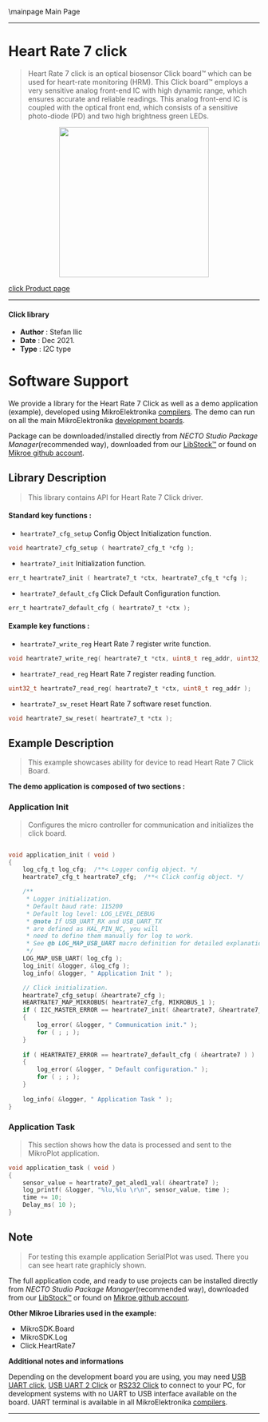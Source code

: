 \mainpage Main Page

---
# Heart Rate 7 click

> Heart Rate 7 click is an optical biosensor Click board™ which can be used for heart-rate monitoring (HRM). This Click board™ employs a very sensitive analog front-end IC with high dynamic range, which ensures accurate and reliable readings. This analog front-end IC is coupled with the optical front end, which consists of a sensitive photo-diode (PD) and two high brightness green LEDs.

<p align="center">
  <img src="https://download.mikroe.com/images/click_for_ide/heartrate7_click.png" height=300px>
</p>

[click Product page](https://www.mikroe.com/heart-rate-7-click)

---


#### Click library

- **Author**        : Stefan Ilic
- **Date**          : Dec 2021.
- **Type**          : I2C type


# Software Support

We provide a library for the Heart Rate 7 Click
as well as a demo application (example), developed using MikroElektronika
[compilers](https://www.mikroe.com/necto-studio).
The demo can run on all the main MikroElektronika [development boards](https://www.mikroe.com/development-boards).

Package can be downloaded/installed directly from *NECTO Studio Package Manager*(recommended way), downloaded from our [LibStock&trade;](https://libstock.mikroe.com) or found on [Mikroe github account](https://github.com/MikroElektronika/mikrosdk_click_v2/tree/master/clicks).

## Library Description

> This library contains API for Heart Rate 7 Click driver.

#### Standard key functions :

- `heartrate7_cfg_setup` Config Object Initialization function.
```c
void heartrate7_cfg_setup ( heartrate7_cfg_t *cfg );
```

- `heartrate7_init` Initialization function.
```c
err_t heartrate7_init ( heartrate7_t *ctx, heartrate7_cfg_t *cfg );
```

- `heartrate7_default_cfg` Click Default Configuration function.
```c
err_t heartrate7_default_cfg ( heartrate7_t *ctx );
```

#### Example key functions :

- `heartrate7_write_reg` Heart Rate 7 register write function.
```c
void heartrate7_write_reg( heartrate7_t *ctx, uint8_t reg_addr, uint32_t write_data ); 
```

- `heartrate7_read_reg` Heart Rate 7 register reading function.
```c
uint32_t heartrate7_read_reg( heartrate7_t *ctx, uint8_t reg_addr ); 
```

- `heartrate7_sw_reset` Heart Rate 7 software reset function.
```c
void heartrate7_sw_reset( heartrate7_t *ctx );
```

## Example Description

> This example showcases ability for device to read Heart Rate 7 Click Board.

**The demo application is composed of two sections :**

### Application Init

> Configures the micro controller for communication and initializes the click board. 

```c

void application_init ( void ) 
{
    log_cfg_t log_cfg;  /**< Logger config object. */
    heartrate7_cfg_t heartrate7_cfg;  /**< Click config object. */

    /** 
     * Logger initialization.
     * Default baud rate: 115200
     * Default log level: LOG_LEVEL_DEBUG
     * @note If USB_UART_RX and USB_UART_TX 
     * are defined as HAL_PIN_NC, you will 
     * need to define them manually for log to work. 
     * See @b LOG_MAP_USB_UART macro definition for detailed explanation.
     */
    LOG_MAP_USB_UART( log_cfg );
    log_init( &logger, &log_cfg );
    log_info( &logger, " Application Init " );

    // Click initialization.
    heartrate7_cfg_setup( &heartrate7_cfg );
    HEARTRATE7_MAP_MIKROBUS( heartrate7_cfg, MIKROBUS_1 );
    if ( I2C_MASTER_ERROR == heartrate7_init( &heartrate7, &heartrate7_cfg ) ) 
    {
        log_error( &logger, " Communication init." );
        for ( ; ; );
    }
    
    if ( HEARTRATE7_ERROR == heartrate7_default_cfg ( &heartrate7 ) )
    {
        log_error( &logger, " Default configuration." );
        for ( ; ; );
    }
    
    log_info( &logger, " Application Task " );
}

```

### Application Task

> This section shows how the data is processed and sent to the MikroPlot application.

```c
void application_task ( void ) 
{
    sensor_value = heartrate7_get_aled1_val( &heartrate7 );
    log_printf( &logger, "%lu,%lu \r\n", sensor_value, time );
    time += 10;
    Delay_ms( 10 );
}
```

## Note

> For testing this example application SerialPlot was used. 
> There you can see heart rate graphicly shown.

The full application code, and ready to use projects can be installed directly from *NECTO Studio Package Manager*(recommended way), downloaded from our [LibStock&trade;](https://libstock.mikroe.com) or found on [Mikroe github account](https://github.com/MikroElektronika/mikrosdk_click_v2/tree/master/clicks).

**Other Mikroe Libraries used in the example:**

- MikroSDK.Board
- MikroSDK.Log
- Click.HeartRate7

**Additional notes and informations**

Depending on the development board you are using, you may need
[USB UART click](https://www.mikroe.com/usb-uart-click),
[USB UART 2 Click](https://www.mikroe.com/usb-uart-2-click) or
[RS232 Click](https://www.mikroe.com/rs232-click) to connect to your PC, for
development systems with no UART to USB interface available on the board. UART
terminal is available in all MikroElektronika
[compilers](https://shop.mikroe.com/compilers).

---
